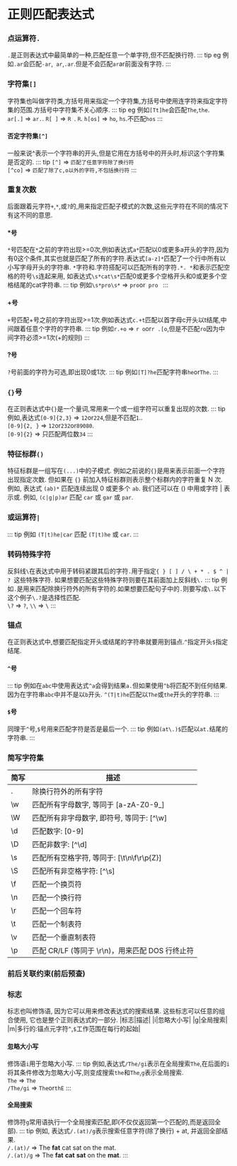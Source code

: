 # 正则匹配表达式
### 点运算符`.`
`.`是正则表达式中最简单的一种,匹配任意一个单字符,但不匹配换行符.
::: tip eg
例如`.ar`会匹配`-ar`,` ar`,`.ar`.但是不会匹配`ar`ar前面没有字符.
:::
### 字符集`[]`
字符集也叫做字符类,方括号用来指定一个字符集,方括号中使用连字符来指定字符集的范围.方括号中字符集不关心顺序.
::: tip eg
例如`[Tt]he`会匹配`The`,`the`.<br/>
`ar[.]` => `ar.`. `R[ ]` => `R `. `R`. `h[os]` => `ho`, `hs`.不匹配`hos`
:::
#### 否定字符集`[^]`
一般来说^表示一个字符串的开头,但是它用在方括号中的开头时,标识这个字符集是否定的.
::: tip
`[^]` => `匹配了任意字符除了换行符`<br/>
`[^co]` => `匹配了除了c,o以外的字符,不包括换行符`
:::
### 重复次数
后面跟着元字符`+`,`*`,或`?`的,用来指定匹配子模式的次数,这些元字符在不同的情况下有这不同的意思.
#### *号
`*`号匹配在`*`之前的字符出现>=0次,例如表达式`a*`匹配以0或更多a开头的字符,因为有0这个条件,其实也就是匹配了所有的字符.表达式`[a-z]*`匹配了一个行中所有以小写字母开头的字符串.
`*`字符和.字符搭配可以匹配所有的字符`.*. *`和表示匹配空格的符号`\s`连起来用, 如表达式`\s*cat\s*`匹配0或更多个空格开头和0或更多个空格结尾的cat字符串.
::: tip
例如`\s*pro\s*` => `pro`or`  pro  `
:::
#### +号
`+`号匹配+号之前的字符出现>=1次.例如表达式`c.+t`匹配以首字母c开头以t结尾,中间跟着任意个字符的字符串.
::: tip
例如`r.+o` => `r o`or`r .[o`,但是不匹配`ro`因为中间字符必须>=1次(+的规则)
:::
#### ?号
`?`号前面的字符为可选,即出现0或1次.
::: tip
例如`[T]?he`匹配字符串`he`or`The`.
:::
### `{}`号
在正则表达式中`{}`是一个量词,常用来一个或一组字符可以重复出现的次数.
::: tip
例如,表达式`[0-9]{2,3}` => `12`or`224`,但是不匹配`1`..<br/>
`[0-9]{2, }` => `12`or`232`or`89080`.<br/>
`[0-9]{2}` => 只匹配两位数`34`
:::
### 特征标群`()`
特征标群是一组写在`(...)`中的子模式. 例如之前说的`{}`是用来表示前面一个字符出现指定次数. 但如果在 `{}` 前加入特征标群则表示整个标群内的字符重复 N 次. 例如, 表达式 `(ab)*` 匹配连续出现 0 或更多个 `ab`.
我们还可以在 () 中用或字符 | 表示或. 例如, `(c|g|p)ar` 匹配 `car` 或 `gar` 或 `par`.
### 或运算符`|`
::: tip
例如 `(T|t)he|car` 匹配 `(T|t)he` 或 `car`.
:::
### 转码特殊字符
反斜线`\`在表达式中用于转码紧跟其后的字符`.`用于指定`{ } [ ] / \ + * . $ ^ | ? `这些特殊字符. 如果想要匹配这些特殊字符则要在其前面加上反斜线`\.`
::: tip
例如`.`是用来匹配除换行符外的所有字符的.如果想要匹配句子中的`.`则要写成`\.`以下这个例子`\.?`是选择性匹配.<br/>
`\?` => `?`, `\\` => `\`
:::
### 锚点
在正则表达式中,想要匹配指定开头或结尾的字符串就要用到锚点.`^`指定开头`$`指定结尾.
#### `^`号
::: tip
例如在`abc`中使用表达式`^a`会得到结果`a.`但如果使用`^b`将匹配不到任何结果.因为在字符串`abc`中并不是以`b`开头.
`^(T|t)he`匹配以`The`或`the`开头的字符串.
:::
#### `$`号
同理于`^`号,`$`号用来匹配字符是否是最后一个.
::: tip
例如`(at\.)$`匹配以`at.`结尾的字符串.
:::
### 简写字符集
| 简写 | 描述 |
| ------ | ----- |
|.|     除换行符外的所有字符|
|\w|    匹配所有字母数字, 等同于 [a-zA-Z0-9_]|
|\W|	匹配所有非字母数字, 即符号, 等同于: [^\w]|
|\d|	匹配数字: [0-9]|
|\D|	匹配非数字: [^\d]|
|\s|	匹配所有空格字符, 等同于: [\t\n\f\r\p{Z}]|
|\S|	匹配所有非空格字符: [^\s]|
|\f|	匹配一个换页符|
|\n|	匹配一个换行符|
|\r|	匹配一个回车符|
|\t|	匹配一个制表符|
|\v|	匹配一个垂直制表符|
|\p|	匹配 CR/LF (等同于 \r\n)，用来匹配 DOS 行终止符|
### 前后关联约束(前后预查)
### 标志
标志也叫修饰语, 因为它可以用来修改表达式的搜索结果. 这些标志可以任意的组合使用, 它也是整个正则表达式的一部分.
|标志|描述|
|i|忽略大小写|
|g|全局搜索|
|m|多行的:锚点元字符`^`,`$`工作范围在每行的起始|
#### 忽略大小写
修饰语`i`用于忽略大小写.
::: tip
例如,表达式`/The/gi`表示在全局搜索`The`,在后面的`i`将其条件修改为忽略大小写,则变成搜索`the`和`The`,`g`表示全局搜索.<br/>
`The` => `The`<br/>
`/The/gi` => `The`or`thE`
:::
#### 全局搜索
修饰符`g`常用语执行一个全局搜索匹配,即(不仅仅返回第一个匹配的,而是返回全部).
::: tip
例如, 表达式`/.(at)/g`表示搜索任意字符(除了换行) + at, 并返回全部结果.<br/>
`/.(at)/` => The **fat** cat sat on the mat.<br/>
`/.(at)/g` => The **fat** **cat** **sat** on the **mat**.
:::





